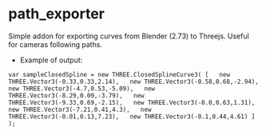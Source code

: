 # path_exporter
Simple addon for exporting curves from Blender (2.73) to Threejs. Useful for cameras following paths.

- Example of output:

`var sampleClosedSpline = new THREE.ClosedSplineCurve3( [  
  new THREE.Vector3(-0.33,0.33,2.14),  
  new THREE.Vector3(-0.58,0.68,-2.94),  
  new THREE.Vector3(-4.7,0.53,-5.09),  
  new THREE.Vector3(-8.29,0.09,-3.79),  
  new THREE.Vector3(-9.33,0.69,-2.15),  
  new THREE.Vector3(-8.0,0.63,1.31),  
  new THREE.Vector3(-7.21,0.41,4.3),  
  new THREE.Vector3(-0.01,0.13,7.23),  
  new THREE.Vector3(-0.1,0.44,4.61)
] );`


